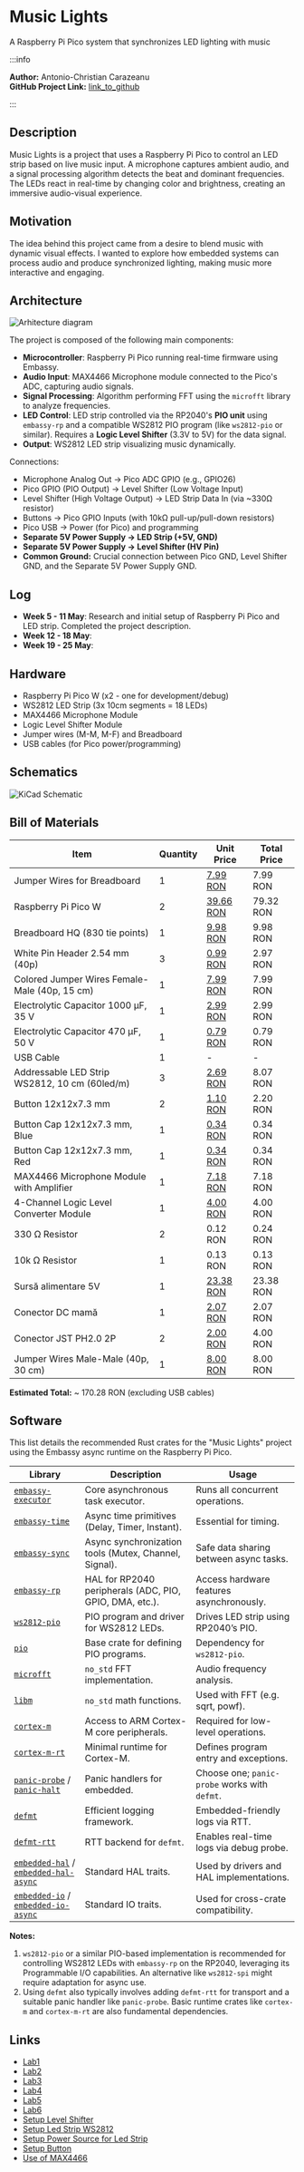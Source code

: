 # Music Lights
A Raspberry Pi Pico system that synchronizes LED lighting with music

:::info

**Author:** Antonio-Christian Carazeanu  \
**GitHub Project Link:** [link_to_github](https://github.com/UPB-PMRust-Students/proiect-antocarazeanu)

:::

## Description
Music Lights is a project that uses a Raspberry Pi Pico to control an LED strip based on live music input. A microphone captures ambient audio, and a signal processing algorithm detects the beat and dominant frequencies. The LEDs react in real-time by changing color and brightness, creating an immersive audio-visual experience.

## Motivation
The idea behind this project came from a desire to blend music with dynamic visual effects. I wanted to explore how embedded systems can process audio and produce synchronized lighting, making music more interactive and engaging.

## Architecture
![Arhitecture diagram](./arhitecture.svg)


The project is composed of the following main components:
- **Microcontroller**: Raspberry Pi Pico running real-time firmware using Embassy.
- **Audio Input**: MAX4466 Microphone module connected to the Pico's ADC, capturing audio signals.
- **Signal Processing**: Algorithm performing FFT using the `microfft` library to analyze frequencies.
- **LED Control**: LED strip controlled via the RP2040's **PIO unit** using `embassy-rp` and a compatible WS2812 PIO program (like `ws2812-pio` or similar). Requires a **Logic Level Shifter** (3.3V to 5V) for the data signal.
- **Output**: WS2812 LED strip visualizing music dynamically.

Connections:
- Microphone Analog Out → Pico ADC GPIO (e.g., GPIO26)
- Pico GPIO (PIO Output) → Level Shifter (Low Voltage Input)
- Level Shifter (High Voltage Output) → LED Strip Data In (via ~330Ω resistor)
- Buttons → Pico GPIO Inputs (with 10kΩ pull-up/pull-down resistors)
- Pico USB → Power (for Pico) and programming
- **Separate 5V Power Supply → LED Strip (+5V, GND)**
- **Separate 5V Power Supply → Level Shifter (HV Pin)**
- **Common Ground:** Crucial connection between Pico GND, Level Shifter GND, and the Separate 5V Power Supply GND.

## Log
- **Week 5 - 11 May**: Research and initial setup of Raspberry Pi Pico and LED strip. Completed the project description.
- **Week 12 - 18 May**:
- **Week 19 - 25 May**:   

## Hardware
- Raspberry Pi Pico W (x2 - one for development/debug)
- WS2812 LED Strip (3x 10cm segments = 18 LEDs)
- MAX4466 Microphone Module
- Logic Level Shifter Module
- Jumper wires (M-M, M-F) and Breadboard
- USB cables (for Pico power/programming)

## Schematics
![KiCad Schematic](./kicad.svg)

## Bill of Materials

| Item                                                                                                  | Quantity | Unit Price                                                                                                                                                             | Total Price |
|-------------------------------------------------------------------------------------------------------|----------|------------------------------------------------------------------------------------------------------------------------------------------------------------------------|-------------|
| Jumper Wires for Breadboard                                                                           | 1        | [7.99 RON](https://www.optimusdigital.ro/ro/fire-fire-mufate/12-set-de-cabluri-pentru-breadboard.html?search_query=Set+Fire+pentru+Breadboard&results=37)             | 7.99 RON    |
| Raspberry Pi Pico W                                                                                   | 2        | [39.66 RON](https://www.optimusdigital.ro/ro/placi-raspberry-pi/13327-raspberry-pi-pico-2-w.html?search_query=raspberry+pi+pico+2&results=26)                          | 79.32 RON   |
| Breadboard HQ (830 tie points)                                                                        | 1        | [9.98 RON](https://sigmanortec.ro/Breadboard-830-puncte-MB-102-p125923983)                                                                                            | 9.98 RON    |
| White Pin Header 2.54 mm (40p)                                                                         | 3        | [0.99 RON](https://www.optimusdigital.ro/ro/cautare?controller=search&orderby=position&orderway=desc&search_query=header+pini+alb&submit_search=)                     | 2.97 RON    |
| Colored Jumper Wires Female-Male (40p, 15 cm)                                                          | 1        | [7.99 RON](https://www.optimusdigital.ro/ro/toate-produsele/877-set-fire-mama-tata-40p-15-cm.html)                                                                    | 7.99 RON    |
| Electrolytic Capacitor 1000 µF, 35 V                                                                   | 1        | [2.99 RON](https://www.optimusdigital.ro/ro/componente-electronice-condensatoare/3004-condensator-electrolitic-de-1000-uf-la-35-v.html?search_query=condensator+electrolitic&results=105) | 2.99 RON    |
| Electrolytic Capacitor 470 µF, 50 V                                                                    | 1        | [0.79 RON](https://www.optimusdigital.ro/ro/componente-electronice-condensatoare/3008-condensator-electrolitic-de-470-uf-la-50-v.html?search_query=condensator+electrolitic&results=105) | 0.79 RON    |
| USB Cable                                                                        | 1        | -                                                                                                                                                                      | -           |
| Addressable LED Strip WS2812, 10 cm (60led/m)                                                          | 3        | [2.69 RON](https://sigmanortec.ro/Banda-LED-adresabila-RGB-WS2812-60led-m-IP67-10cm-p166125661)                                                                       | 8.07 RON    |
| Button 12x12x7.3 mm                                                                                    | 2        | [1.10 RON](https://sigmanortec.ro/Buton-12x12x7-3-p160373654)                                                                                                          | 2.20 RON    |
| Button Cap 12x12x7.3 mm, Blue                                                                          | 1        | [0.34 RON](https://sigmanortec.ro/capac-buton-12x12x73-albastru)                                                                                                       | 0.34 RON    |
| Button Cap 12x12x7.3 mm, Red                                                                           | 1        | [0.34 RON](https://sigmanortec.ro/capac-buton-12x12x73-albastru)                                                                                                       | 0.34 RON    |
| MAX4466 Microphone Module with Amplifier                                                               | 1        | [7.18 RON](https://sigmanortec.ro/modul-microfon-max4466-cu-amplificare-castig-reglabil-23-5vdc)                                                                      | 7.18 RON    |
| 4-Channel Logic Level Converter Module                                                                 | 1        | [4.00 RON](https://sigmanortec.ro/Modul-Translator-nivel-logic-I2C-IIC-bidirectional-8-canale-3-3V-5V-TXS0108E-p136254032)                                            | 4.00 RON    |
| 330 Ω Resistor                                                                                         | 2        | 0.12 RON                                                                                                                                                               | 0.24 RON    |
| 10k Ω Resistor                                                                                         | 1        | 0.13 RON                                                                                                                                                               | 0.13 RON    |
| Sursă alimentare 5V                                                                                    | 1        | [23.38 RON](https://sigmanortec.ro/sursa-alimentare-5v-3a-55x21-220vac)                                                                                                | 23.38 RON   |
| Conector DC mamă                                                                                       | 1        | [2.07 RON](https://sigmanortec.ro/conector-dc-mama-55x21-25cm)                                                                                                         | 2.07 RON    |
| Conector JST PH2.0 2P                                                                                  | 2        | [2.00 RON](https://sigmanortec.ro/conector-micro-jst-ph20-2p-tata-cu-cablu-15cm)                                                                                       | 4.00 RON    |
| Jumper Wires Male-Male (40p, 30 cm)                                                                    | 1        | [8.00 RON](https://www.optimusdigital.ro/ro/fire-fire-mufate/890-set-fire-tata-tata-40p-30-cm.html?search_query=0104210000007886&results=1)                           | 8.00 RON    |

**Estimated Total:** ~ 170.28 RON (excluding USB cables)





## Software

This list details the recommended Rust crates for the "Music Lights" project using the Embassy async runtime on the Raspberry Pi Pico.

| Library | Description | Usage |
|--------|-------------|-------|
| [`embassy-executor`](https://crates.io/crates/embassy-executor) | Core asynchronous task executor. | Runs all concurrent operations. |
| [`embassy-time`](https://crates.io/crates/embassy-time) | Async time primitives (Delay, Timer, Instant). | Essential for timing. |
| [`embassy-sync`](https://crates.io/crates/embassy-sync) | Async synchronization tools (Mutex, Channel, Signal). | Safe data sharing between async tasks. |
| [`embassy-rp`](https://crates.io/crates/embassy-rp) | HAL for RP2040 peripherals (ADC, PIO, GPIO, DMA, etc.). | Access hardware features asynchronously. |
| [`ws2812-pio`](https://crates.io/crates/ws2812-pio) | PIO program and driver for WS2812 LEDs. | Drives LED strip using RP2040’s PIO. |
| [`pio`](https://crates.io/crates/pio) | Base crate for defining PIO programs. | Dependency for `ws2812-pio`. |
| [`microfft`](https://crates.io/crates/microfft) | `no_std` FFT implementation. | Audio frequency analysis. |
| [`libm`](https://crates.io/crates/libm) | `no_std` math functions. | Used with FFT (e.g. sqrt, powf). |
| [`cortex-m`](https://crates.io/crates/cortex-m) | Access to ARM Cortex-M core peripherals. | Required for low-level operations. |
| [`cortex-m-rt`](https://crates.io/crates/cortex-m-rt) | Minimal runtime for Cortex-M. | Defines program entry and exceptions. |
| [`panic-probe`](https://crates.io/crates/panic-probe) / [`panic-halt`](https://crates.io/crates/panic-halt) | Panic handlers for embedded. | Choose one; `panic-probe` works with `defmt`. |
| [`defmt`](https://crates.io/crates/defmt) | Efficient logging framework. | Embedded-friendly logs via RTT. |
| [`defmt-rtt`](https://crates.io/crates/defmt-rtt) | RTT backend for `defmt`. | Enables real-time logs via debug probe. |
| [`embedded-hal`](https://crates.io/crates/embedded-hal) / [`embedded-hal-async`](https://crates.io/crates/embedded-hal-async) | Standard HAL traits. | Used by drivers and HAL implementations. |
| [`embedded-io`](https://crates.io/crates/embedded-io) / [`embedded-io-async`](https://crates.io/crates/embedded-io-async) | Standard IO traits. | Used for cross-crate compatibility. |

**Notes:**

1.  `ws2812-pio` or a similar PIO-based implementation is recommended for controlling WS2812 LEDs with `embassy-rp` on the RP2040, leveraging its Programmable I/O capabilities. An alternative like `ws2812-spi` might require adaptation for async use.
2.  Using `defmt` also typically involves adding `defmt-rtt` for transport and a suitable panic handler like `panic-probe`. Basic runtime crates like `cortex-m` and `cortex-m-rt` are also fundamental dependencies.

## Links
- [Lab1](https://pmrust.pages.upb.ro/docs/acs_cc/lab/01)
- [Lab2](https://pmrust.pages.upb.ro/docs/acs_cc/lab/02)
- [Lab3](https://pmrust.pages.upb.ro/docs/acs_cc/lab/03)
- [Lab4](https://pmrust.pages.upb.ro/docs/acs_cc/lab/04)
- [Lab5](https://pmrust.pages.upb.ro/docs/acs_cc/lab/05)
- [Lab6](https://pmrust.pages.upb.ro/docs/acs_cc/lab/06)
- [Setup Level Shifter](https://youtu.be/4oA4KKxxBXE?si=5sifG2gcFJKux5GH)
- [Setup Led Strip WS2812](https://www.youtube.com/watch?v=MCBSYVftAWE)
- [Setup Power Source for Led Strip](https://www.youtube.com/watch?v=TqDxBJFcFRQ)
- [Setup Button](https://www.youtube.com/watch?v=q_sXuOMiWjY)
- [Use of MAX4466](https://www.youtube.com/watch?v=dzHZVTsBX7Q)
